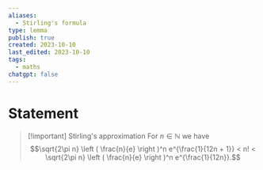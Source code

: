 ```yaml
---
aliases:
  - Stirling's formula
type: lemma
publish: true
created: 2023-10-10
last_edited: 2023-10-10
tags:
  - maths
chatgpt: false
---
```

# Statement

>[!important] Stirling's approximation
>For $n \in \mathbb{N}$ we have
>$$\sqrt{2\pi n} \left ( \frac{n}{e} \right )^n e^{\frac{1}{12n + 1}} < n! < \sqrt{2\pi n} \left ( \frac{n}{e} \right )^n e^{\frac{1}{12n}}.$$
